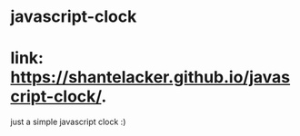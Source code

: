 # javascript-clock
# link:  https://shantelacker.github.io/javascript-clock/. 
just a simple javascript clock :)
